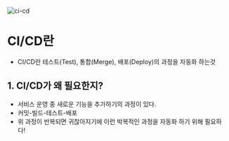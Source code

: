 ![ci-cd](https://github.com/user-attachments/assets/20f71753-d6da-457e-8dab-62bb79cb998e)

# CI/CD란
- CI/CD란 테스트(Test), 통합(Merge), 배포(Deploy)의 과정을 자동화 하는것

## 1. CI/CD가 왜 필요한지?
- 서비스 운영 중 새로운 기능을 추가하기의 과정이 있다.
- 커밋-빌드-테스트-배포
- 위 과정이 반복되면 귀찮아지기에 이런 박복적인 과정을 자동화 하기 위해 필요하다!

